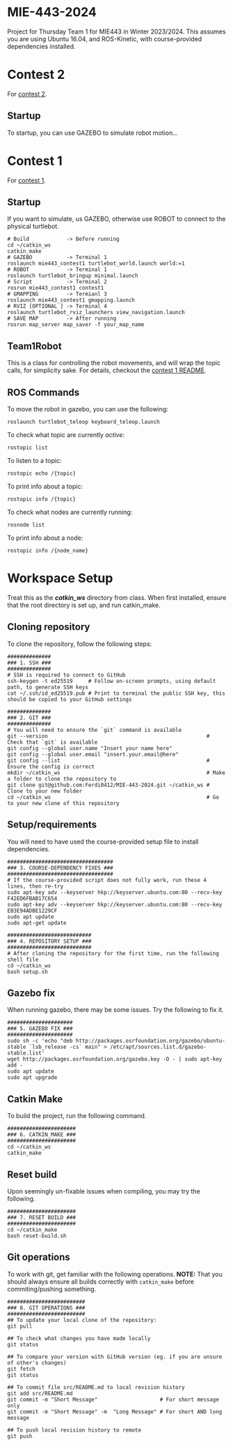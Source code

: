 # MIE-443-2024
Project for Thursday Team 1 for MIE443 in Winter 2023/2024. This assumes you are using Ubuntu 16.04, and ROS-Kinetic, with course-provided dependencies installed.

# Contest 2
For [contest 2](src/mie443_contest2/mie443_contest2).

## Startup
To startup, you can use GAZEBO to simulate robot motion...

# Contest 1
For [contest 1](src/mie443_contest1/mie443_contest1/src/README.md).

## Startup
If you want to simulate, us GAZEBO, otherwise use ROBOT to connect to the physical turtlebot.
```shell
# Build            -> Before running
cd ~/catkin_ws
catkin_make
# GAZEBO           -> Terminal 1
roslaunch mie443_contest1 turtlebot_world.launch world:=1
# ROBOT            -> Terminal 1
roslaunch turtlebot_bringup minimal.launch
# Script           -> Terminal 2
rosrun mie443_contest1 contest1
# GMAPPING         -> Termianl 3
roslaunch mie443_contest1 gmapping.launch
# RVIZ [OPTIONAL ] -> Terminal 4
roslaunch turtlebot_rviz_launchers view_navigation.launch
# SAVE MAP         -> After running
rosrun map_server map_saver -f your_map_name
```

## Team1Robot
This is a class for controlling the robot movements, and will wrap the topic calls, for simplicity sake. For details, checkout the [contest 1 README](src/mie443_contest1/mie443_contest1/src/README.md).

## ROS Commands
To move the robot in gazebo, you can use the following:
```shell
roslaunch turtlebot_teleop keyboard_teleop.launch
```

To check what topic are currently *active*:
```shell
rostopic list
```

To listen to a topic:
```shell
rostopic echo /{topic}
```

To print info about a topic:
```shell
rostopic info /{topic}
```

To check what nodes are currently running:
```shell
rosnode list
```

To print info about a node:
```shell
rostopic info /{node_name}
```

# Workspace Setup
Treat this as the ***catkin_ws*** directory from class. When first installed, ensure that the root directory is set up, and run catkin_make.

## Cloning repository
To clone the repository, follow the following steps:
```shell
##############
### 1. SSH ###
##############
# SSH is required to connect to GitHub
ssh-keygen -t ed25519     # Follow on-screen prompts, using default path, to generate SSH keys
cat ~/.ssh/id_ed25519.pub # Print to terminal the public SSH key, this should be copied to your GitHub settings

##############
### 2. GIT ###
##############
# You will need to ensure the `git` command is available
git --version                                                   # Check that `git` is available
git config --global user.name "Insert your name here"
git config --global user.email "insert.your.email@here"
git config --list                                               # Ensure the config is correct
mkdir ~/catkin_ws                                               # Make a folder to clone the repository to
git clone git@github.com:Ferdi0412/MIE-443-2024.git ~/catkin_ws # Clone to your new folder
cd ~/catkin_ws                                                  # Go to your new clone of this repository
```

## Setup/requirements
You will need to have used the course-provided setup file to install dependencies.
```shell
##################################
### 3. COURSE-DEPENDENCY FIXES ###
##################################
# If the course-provided script does not fully work, run these 4 lines, then re-try
sudo apt-key adv --keyserver hkp://keyserver.ubuntu.com:80 --recv-key F42ED6FBAB17C654
sudo apt-key adv --keyserver hkp://keyserver.ubuntu.com:80 --recv-key EB3E94ADBE1229CF
sudo apt update
sudo apt-get update

###########################
### 4. REPOSITORY SETUP ###
###########################
# After cloning the repository for the first time, run the following shell file
cd ~/catkin_ws
bash setup.sh
```

## Gazebo fix
When running gazebo, there may be some issues. Try the following to fix it.
```shell
#####################
### 5. GAZEBO FIX ###
#####################
sudo sh -c 'echo "deb http://packages.osrfoundation.org/gazebo/ubuntu-stable `lsb_release -cs` main" > /etc/apt/sources.list.d/gazebo-stable.list'
wget http://packages.osrfoundation.org/gazebo.key -O - | sudo apt-key add -
sudo apt update
sudo apt upgrade
```

## Catkin Make
To build the project, run the following command.
```shell
######################
### 6. CATKIN_MAKE ###
######################
cd ~/catkin_ws
catkin_make
```

## Reset build
Upon seemingly un-fixable issues when compiling, you may try the following.
```shell
######################
### 7. RESET BUILD ###
######################
cd ~/catkin_make
bash reset-build.sh
```

## Git operations
To work with git, get familiar with the following operations. **NOTE:** That you should always ensure all builds correctly with `catkin_make` before commiting/pushing something.
```shell
#########################
### 8. GIT OPERATIONS ###
#########################
## To update your local clone of the repository:
git pull

## To check what changes you have made locally
git status

## To compare your version with GitHub version (eg. if you are unsure of other's changes)
git fetch
git status

## To commit file src/README.md to local revision history
git add src/README.md
git commit -m "Short Message"                    # For short message only
git commit -m "Short Message" -m  "Long Message" # For short AND long message

## To push local revision history to remote
git push
```
